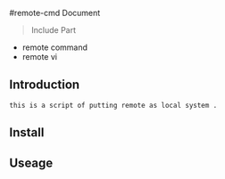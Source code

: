 #remote-cmd  Document
>Include Part
 - remote command 
 - remote vi
 
 
## Introduction 

	this is a script of putting remote as local system .


## Install 
## Useage 
